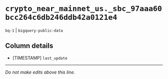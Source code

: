 # `crypto_near_mainnet_us._sbc_97aaa60bcc264c6db246ddb42a0121e4`
`bq-1` | `bigquery-public-data`

## Column details
* [TIMESTAMP] `last_update`

-------------------------------------------------------------------------------
*Do not make edits above this line.*
